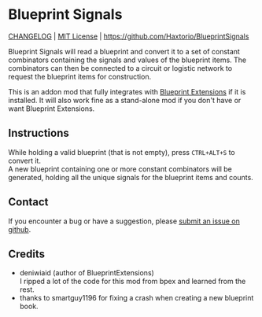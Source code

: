 # Blueprint Signals  
[CHANGELOG](changelog.txt) | [MIT License](LICENSE) | https://github.com/Haxtorio/BlueprintSignals  

Blueprint Signals will read a blueprint and convert it to a set of constant combinators containing
the signals and values of the blueprint items. The combinators can then be connected to a circuit
or logistic network to request the blueprint items for construction.

This is an addon mod that fully integrates with [Blueprint Extensions](https://mods.factorio.com/mod/BlueprintExtensions) if it is installed.
It will also work fine as a stand-alone mod if you don't have or want Blueprint Extensions.


## Instructions  
While holding a valid blueprint (that is not empty), press `CTRL+ALT+S` to convert it.  
A new blueprint containing one or more constant combinators will be generated, holding all the
unique signals for the blueprint items and counts.

## Contact
If you encounter a bug or have a suggestion, please [submit an issue on github]().  



## Credits  
  - deniwiaid (author of BlueprintExtensions)  
    I ripped a lot of the code for this mod from bpex and learned from the rest.
  - thanks to smartguy1196 for fixing a crash when creating a new blueprint book.

